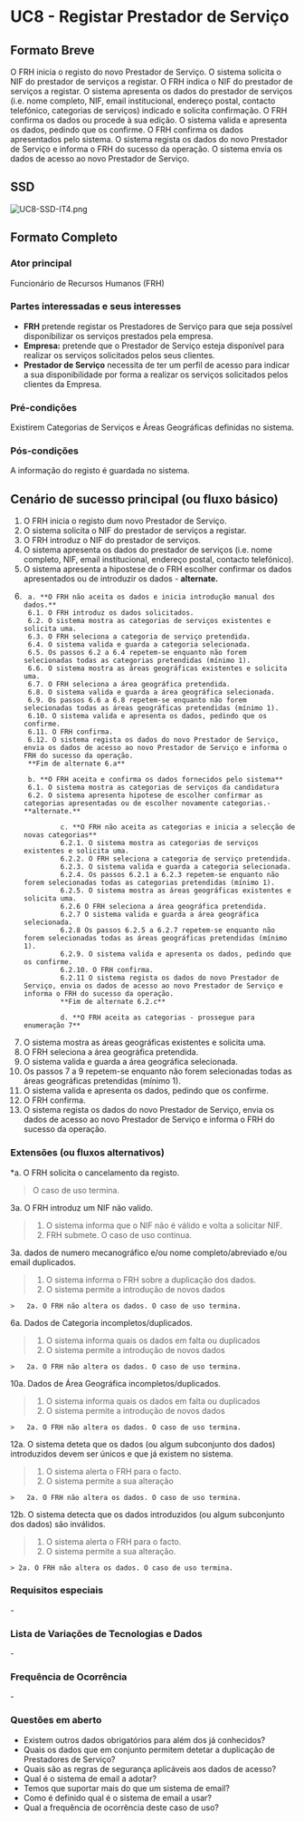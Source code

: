 # UC8 - Registar Prestador de Serviço

## Formato Breve

O FRH inicia o registo do novo Prestador de Serviço. O sistema solicita o NIF do prestador de serviços a registar. O FRH indica o NIF do prestador de serviços a registar. O sistema apresenta os dados do prestador de serviços (i.e. nome completo, NIF, email institucional, endereço postal, contacto telefónico, categorias de serviços) indicado e solicita confirmação. O FRH confirma os dados ou procede à sua edição. O sistema valida e apresenta os dados, pedindo que os confirme. O FRH confirma os dados apresentados pelo sistema. O sistema regista os dados do novo Prestador de Serviço e informa o FRH do sucesso da operação. O sistema envia os dados de acesso ao novo Prestador de Serviço.

## SSD
![UC8-SSD-IT4.png](SSD_UC8_IT4.png)

## Formato Completo

### Ator principal

Funcionário de Recursos Humanos (FRH)

### Partes interessadas e seus interesses
* **FRH** pretende registar os Prestadores de Serviço para que seja possível disponibilizar os serviços prestados pela empresa.
* **Empresa:** pretende que o Prestador de Serviço esteja disponível para realizar os serviços solicitados pelos seus clientes.
* **Prestador de Serviço** necessita de ter um perfil de acesso para indicar a sua disponibilidade por forma a realizar os serviços solicitados pelos clientes da Empresa.


### Pré-condições
Existirem Categorias de Serviços e Áreas Geográficas definidas no sistema.

### Pós-condições
A informação do registo é guardada no sistema.

## Cenário de sucesso principal (ou fluxo básico)

1. O FRH inicia o registo dum novo Prestador de Serviço.
2. O sistema solicita o NIF do prestador de serviços a registar.
3. O FRH introduz o NIF do prestador de serviços.
4. O sistema apresenta os dados do prestador de serviços (i.e. nome completo, NIF, email institucional, endereço postal, contacto telefónico).
5.  O sistema apresenta a hipostese de o FRH escolher confirmar os dados apresentados ou de introduzir os dados - **alternate.**
6.
		a. **O FRH não aceita os dados e inicia introdução manual dos dados.**
		6.1. O FRH introduz os dados solicitados.
		6.2. O sistema mostra as categorias de serviços existentes e solicita uma.
		6.3. O FRH seleciona a categoria de serviço pretendida.
		6.4. O sistema valida e guarda a categoria selecionada.
		6.5. Os passos 6.2 a 6.4 repetem-se enquanto não forem selecionadas todas as categorias pretendidas (mínimo 1).
		6.6. O sistema mostra as áreas geográficas existentes e solicita uma.
		6.7. O FRH seleciona a área geográfica pretendida.
		6.8. O sistema valida e guarda a área geográfica selecionada.
		6.9. Os passos 6.6 a 6.8 repetem-se enquanto não forem selecionadas todas as áreas geográficas pretendidas (mínimo 1).
		6.10. O sistema valida e apresenta os dados, pedindo que os confirme.
		6.11. O FRH confirma.
		6.12. O sistema regista os dados do novo Prestador de Serviço, envia os dados de acesso ao novo Prestador de Serviço e informa o FRH do sucesso da operação.
		**Fim de alternate 6.a**

		b. **O FRH aceita e confirma os dados fornecidos pelo sistema**
		6.1. O sistema mostra as categorias de serviços da candidatura
		6.2. O sistema apresenta hipotese de escolher confirmar as categorias apresentadas ou de escolher novamente categorias.- **alternate.**

				c. **O FRH não aceita as categorias e inicia a selecção de novas categorias**
				6.2.1. O sistema mostra as categorias de serviços existentes e solicita uma.
				6.2.2. O FRH seleciona a categoria de serviço pretendida.
				6.2.3. O sistema valida e guarda a categoria selecionada.
				6.2.4. Os passos 6.2.1 a 6.2.3 repetem-se enquanto não forem selecionadas todas as categorias pretendidas (mínimo 1).
				6.2.5. O sistema mostra as áreas geográficas existentes e solicita uma.
				6.2.6 O FRH seleciona a área geográfica pretendida.
				6.2.7 O sistema valida e guarda a área geográfica selecionada.
				6.2.8 Os passos 6.2.5 a 6.2.7 repetem-se enquanto não forem selecionadas todas as áreas geográficas pretendidas (mínimo 1).
				6.2.9. O sistema valida e apresenta os dados, pedindo que os confirme.
				6.2.10. O FRH confirma.
				6.2.11 O sistema regista os dados do novo Prestador de Serviço, envia os dados de acesso ao novo Prestador de Serviço e informa o FRH do sucesso da operação.
				**Fim de alternate 6.2.c**

				d. **O FRH aceita as categorias - prossegue para enumeração 7**
7. O sistema mostra as áreas geográficas existentes e solicita uma.
8. O FRH seleciona a área geográfica pretendida.
9. O sistema valida e guarda a área geográfica selecionada.
10. Os passos 7 a 9 repetem-se enquanto não forem selecionadas todas as áreas geográficas pretendidas (mínimo 1).
11. O sistema valida e apresenta os dados, pedindo que os confirme.
12. O FRH confirma.
13.	O sistema regista os dados do novo Prestador de Serviço, envia os dados de acesso ao novo Prestador de Serviço e informa o FRH do sucesso da operação.


### Extensões (ou fluxos alternativos)

*a. O FRH solicita o cancelamento da registo.

> O caso de uso termina.

3a. O FRH introduz um NIF não valido.
> 1. O sistema informa que o NIF não é válido e volta a solicitar NIF.
> 2. FRH submete. O caso de uso continua.


3a. dados de numero mecanográfico e/ou nome completo/abreviado e/ou email duplicados.
>	1. O sistema informa o FRH sobre a duplicação dos dados.
>	2. O sistema permite a introdução de novos dados
>
	>	2a. O FRH não altera os dados. O caso de uso termina.

6a. Dados de Categoria incompletos/duplicados.
>	1. O sistema informa quais os dados em falta ou duplicados
>	2. O sistema permite a introdução de novos dados
>
	>	2a. O FRH não altera os dados. O caso de uso termina.

10a. Dados de Área Geográfica incompletos/duplicados.
  >	1. O sistema informa quais os dados em falta ou duplicados
  >	2. O sistema permite a introdução de novos dados
  >
  	>	2a. O FRH não altera os dados. O caso de uso termina.


12a. O sistema deteta que os dados (ou algum subconjunto dos dados) introduzidos devem ser únicos e que já existem no sistema.
>	1. O sistema alerta o FRH para o facto.
>	2. O sistema permite a sua alteração
>
	>	2a. O FRH não altera os dados. O caso de uso termina.

12b. O sistema detecta que os dados introduzidos (ou algum subconjunto dos dados) são inválidos.
> 1. O sistema alerta o FRH para o facto.
> 2. O sistema permite a sua alteração.
>
	> 2a. O FRH não altera os dados. O caso de uso termina.

### Requisitos especiais
\-

### Lista de Variações de Tecnologias e Dados
\-

### Frequência de Ocorrência
\-

### Questões em aberto

* Existem outros dados obrigatórios para além dos já conhecidos?
* Quais os dados que em conjunto permitem detetar a duplicação de Prestadores de Serviço?
* Quais são as regras de segurança aplicáveis aos dados de acesso?
* Qual é o sistema de email a adotar?
* Temos que suportar mais do que um sistema de email?
* Como é definido qual é o sistema de email a usar?
* Qual a frequência de ocorrência deste caso de uso?
